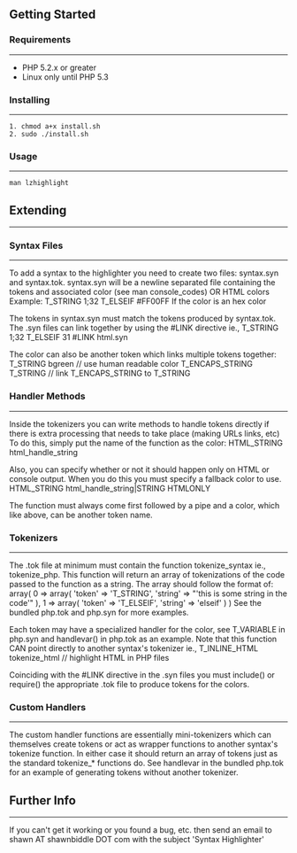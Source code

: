 ## Getting Started
###  Requirements
  -----------------------------------------------------------------------------
  -  PHP 5.2.x or greater
  -  Linux only until PHP 5.3

###  Installing
  -----------------------------------------------------------------------------
    1. chmod a+x install.sh
    2. sudo ./install.sh

###  Usage
  -----------------------------------------------------------------------------
    man lzhighlight

## Extending
-------------------------------------------------------------------------------

###  Syntax Files
-----------------------------------------------------------------------------
To add a syntax to the highlighter you need to create two files: syntax.syn
and syntax.tok. syntax.syn will be a newline separated file containing the
tokens and associated color (see man console_codes) OR HTML colors
Example:
	T_STRING 1;32
	T_ELSEIF #FF00FF
If the color is an hex color

The tokens in syntax.syn must match the tokens produced by syntax.tok. The
.syn files can link together by using the #LINK directive ie.,
	T_STRING 1;32
	T_ELSEIF 31
	#LINK html.syn

The color can also be another token which links multiple tokens together:
	T_STRING        bgreen   // use human readable color
	T_ENCAPS_STRING T_STRING // link T_ENCAPS_STRING to T_STRING

### Handler Methods
---------------------------------------------------------------------------
Inside the tokenizers you can write methods to handle tokens directly if
there is extra processing that needs to take place (making URLs links, etc)
To do this, simply put the name of the function as the color:
	HTML_STRING      html_handle_string

Also, you can specify whether or not it should happen only on HTML or
console output. When you do this you must specify a fallback color to use.
	HTML_STRING      html_handle_string|STRING    HTMLONLY

The function must always come first followed by a pipe and a color, which
like above, can be another token name.

### Tokenizers
-----------------------------------------------------------------------------
The <syntax>.tok file at minimum must contain the function tokenize_syntax
ie., tokenize_php. This function will return an array of tokenizations of
the code passed to the function as a string. The array should follow the
format of:
	array(
		0 => array(
			'token' => 'T_STRING',
			'string' => "'this is some string in the code'"
		),
		1 => array(
			'token' => 'T_ELSEIF',
			'string' => 'elseif'
		)
	)
See the bundled php.tok and php.syn for more examples.

Each token may have a specialized handler for the color, see T_VARIABLE in
php.syn and handlevar() in php.tok as an example. Note that this function
CAN point directly to another syntax's tokenizer ie.,
	T_INLINE_HTML  tokenize_html // highlight HTML in PHP files

Coinciding with the #LINK directive in the .syn files you must include() or
require() the appropriate .tok file to produce tokens for the colors.

### Custom Handlers
----------------------------------------------------------------------------
The custom handler functions are essentially mini-tokenizers which can
themselves create tokens or act as wrapper functions to another syntax's
tokenize function. In either case it should return an array of tokens just
as the standard tokenize_* functions do. See handlevar in the bundled
php.tok for an example of generating tokens without another tokenizer.


## Further Info
-------------------------------------------------------------------------------
If you can't get it working or you found a bug, etc. then send an email to
shawn AT shawnbiddle DOT com with the subject 'Syntax Highlighter'
